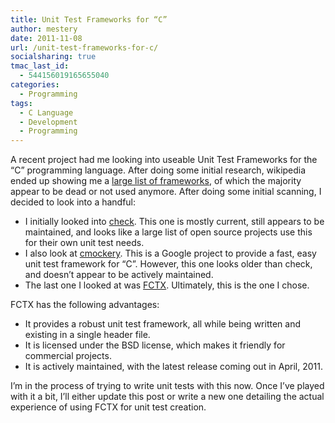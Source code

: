 ```yaml
---
title: Unit Test Frameworks for “C”
author: mestery
date: 2011-11-08
url: /unit-test-frameworks-for-c/
socialsharing: true
tmac_last_id:
  - 544156019165655040
categories:
  - Programming
tags:
  - C Language
  - Development
  - Programming
---
```

A recent project had me looking into useable Unit Test Frameworks for the &#8220;C&#8221; programming language. After doing some initial research, wikipedia ended up showing me a <a title="Unit Test Frameworks in C" href="http://en.wikipedia.org/wiki/List_of_unit_testing_frameworks#C" target="_blank">large list of frameworks</a>, of which the majority appear to be dead or not used anymore. After doing some initial scanning, I decided to look into a handful:

  * I initially looked into <a title="check" href="http://check.sourceforge.net/" target="_blank">check</a>. This one is mostly current, still appears to be maintained, and looks like a large list of open source projects use this for their own unit test needs.
  * I also look at <a title="cmockery" href="http://code.google.com/p/cmockery/" target="_blank">cmockery</a>. This is a Google project to provide a fast, easy unit test framework for &#8220;C&#8221;. However, this one looks older than check, and doesn&#8217;t appear to be actively maintained.
  * The last one I looked at was <a title="FCTX" href="http://fctx.wildbearsoftware.com/" target="_blank">FCTX</a>. Ultimately, this is the one I chose.

<div>
  FCTX has the following advantages:
</div>

<div>
  <ul>
    <li>
      It provides a robust unit test framework, all while being written and existing in a single header file.
    </li>
    <li>
      It is licensed under the BSD license, which makes it friendly for commercial projects.
    </li>
    <li>
      It is actively maintained, with the latest release coming out in April, 2011.
    </li>
  </ul>
  
  <div>
    I&#8217;m in the process of trying to write unit tests with this now. Once I&#8217;ve played with it a bit, I&#8217;ll either update this post or write a new one detailing the actual experience of using FCTX for unit test creation.
  </div>
</div>
